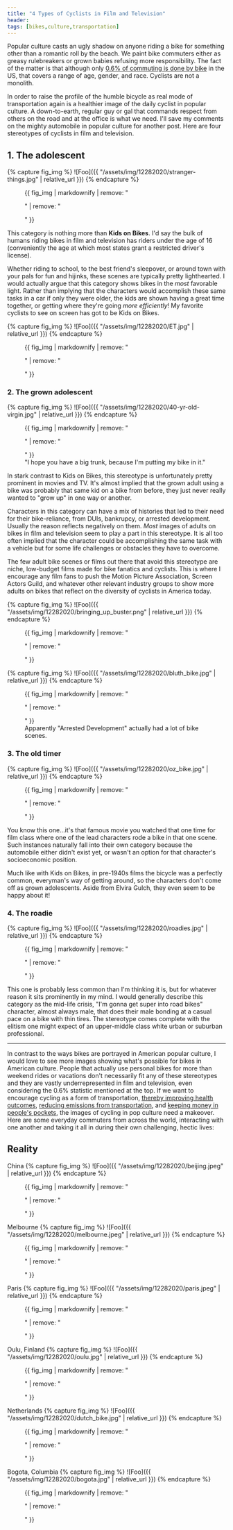 ```yaml
---
title: "4 Types of Cyclists in Film and Television"
header:
tags: [bikes,culture,transportation]
---
```


Popular culture casts an ugly shadow on anyone riding a bike for something other than a romantic roll by the beach. We paint bike commuters either as greasy rulebreakers or grown babies refusing more responsibility. The fact of the matter is that although only [0.6% of commuting is done by bike](https://www.census.gov/library/stories/2019/05/younger-workers-in-cities-more-likely-to-bike-to-work.html) in the US, that covers a range of age, gender, and race. Cyclists are not a monolith.

In order to raise the profile of the humble bicycle as real mode of transportation again is a healthier image of the daily cyclist in popular culture. A down-to-earth, regular guy or gal that commands respect from others on the road and at the office is what we need. I'll save my comments on the mighty automobile in popular culture for another post. Here are four stereotypes of cyclists in film and television.

## 1. The adolescent

{% capture fig_img %}
![Foo]({{ "/assets/img/12282020/stranger-things.jpg" | relative_url }})
{% endcapture %}

<figure>
  {{ fig_img | markdownify | remove: "<p>" | remove: "</p>" }}
  <figcaption></figcaption>
</figure>

This category is nothing more than **Kids on Bikes**. I'd say the bulk of humans riding bikes in film and television has riders under the age of 16 (conveniently the age at which most states grant a restricted driver's license).


Whether riding to school, to the best friend's sleepover, or around town with your pals for fun and hijinks, these scenes are typically pretty lighthearted. I would actually argue that this category shows bikes in the *most* favorable light. Rather than implying that the characters would accomplish these same tasks in a car if only they were older, the kids are shown having a great time together, or getting where they're going *more efficiently*! My favorite cyclists to see on screen has got to be Kids on Bikes.  

{% capture fig_img %}
![Foo]({{ "/assets/img/12282020/ET.jpg" | relative_url }})
{% endcapture %}

<figure>
  {{ fig_img | markdownify | remove: "<p>" | remove: "</p>" }}
  <figcaption></figcaption>
</figure>

### 2. The grown adolescent

{% capture fig_img %}
![Foo]({{ "/assets/img/12282020/40-yr-old-virgin.jpg" | relative_url }})
{% endcapture %}

<figure>
  {{ fig_img | markdownify | remove: "<p>" | remove: "</p>" }}
  <figcaption>"I hope you have a big trunk, because I'm putting my bike in it."</figcaption>
</figure>

In stark contrast to Kids on Bikes, this stereotype is unfortunately pretty prominent in movies and TV. It's almost implied that the grown adult using a bike was probably that same kid on a bike from before, they just never really wanted to "grow up" in one way or another.

Characters in this category can have a mix of histories that led to their need for their bike-reliance, from DUIs, bankrupcy, or arrested development. Usually the reason reflects negatively on them. *Most* images of adults on bikes in film and television seem to play a part in this stereotype. It is all too often implied that the character could be accomplishing the same task with a vehicle but for some life challenges or obstacles they have to overcome.

The few adult bike scenes or films out there that avoid this stereotype are niche, low-budget films made for bike fanatics and cyclists. This is where I encourage any film fans to push the Motion Picture Association, Screen Actors Guild, and whatever other relevant industry groups to show more adults on bikes that reflect on the diversity of cyclists in America today.

{% capture fig_img %}
![Foo]({{ "/assets/img/12282020/bringing_up_buster.png" | relative_url }})
{% endcapture %}

<figure>
  {{ fig_img | markdownify | remove: "<p>" | remove: "</p>" }}
  <figcaption></figcaption>
</figure>

{% capture fig_img %}
![Foo]({{ "/assets/img/12282020/bluth_bike.jpg" | relative_url }})
{% endcapture %}

<figure>
  {{ fig_img | markdownify | remove: "<p>" | remove: "</p>" }}
  <figcaption>Apparently "Arrested Development" actually had a lot of bike scenes.</figcaption>
</figure>


### 3. The old timer

{% capture fig_img %}
![Foo]({{ "/assets/img/12282020/oz_bike.jpg" | relative_url }})
{% endcapture %}

<figure>
  {{ fig_img | markdownify | remove: "<p>" | remove: "</p>" }}
  <figcaption></figcaption>
</figure>

You know this one...it's that famous movie you watched that one time for film class where one of the lead characters rode a bike in that one scene. Such instances naturally fall into their own category because the automobile either didn't exist yet, or wasn't an option for that character's socioeconomic position.

Much like with Kids on Bikes, in pre-1940s films the bicycle was a perfectly common, everyman's way of getting around, so the characters don't come off as grown adolescents. Aside from Elvira Gulch, they even seem to be happy about it!

### 4. The roadie

{% capture fig_img %}
![Foo]({{ "/assets/img/12282020/roadies.jpg" | relative_url }})
{% endcapture %}

<figure>
  {{ fig_img | markdownify | remove: "<p>" | remove: "</p>" }}
  <figcaption></figcaption>
</figure>

This one is probably less common than I'm thinking it is, but for whatever reason it sits prominently in my mind. I would generally describe this category as the mid-life crisis, "I'm gonna get super into road bikes" character, almost always male, that does their male bonding at a casual pace on a bike with thin tires. The stereotype comes complete with the elitism one might expect of an upper-middle class white urban or suburban professional.

---

In contrast to the ways bikes are portrayed in American popular culture, I would love to see more images showing what's possible for bikes in American culture. People that actually use personal bikes for more than weekend rides or vacations don't necessarily fit any of these stereotypes and they are vastly underrepresented in film and television, even considering the 0.6% statistic mentioned at the top. If we want to encourage cycling as a form of transportation, [thereby improving health outcomes](https://www.health.harvard.edu/staying-healthy/the-top-5-benefits-of-cycling), [reducing emissions from transportation](https://www.nature.com/articles/s41598-020-66170-y), and [keeping money in people's pockets](https://www.andyjordans.com/articles/commuter-savings-calculator-pg207.htm), the images of cycling in pop culture need a makeover. Here are some everyday commuters from across the world, interacting with one another and taking it all in during their own challenging, hectic lives:

## Reality
China
{% capture fig_img %}
![Foo]({{ "/assets/img/12282020/beijing.jpeg" | relative_url }})
{% endcapture %}

<figure>
  {{ fig_img | markdownify | remove: "<p>" | remove: "</p>" }}
  <figcaption></figcaption>
</figure>

Melbourne
{% capture fig_img %}
![Foo]({{ "/assets/img/12282020/melbourne.jpeg" | relative_url }})
{% endcapture %}

<figure>
  {{ fig_img | markdownify | remove: "<p>" | remove: "</p>" }}
  <figcaption></figcaption>
</figure>

Paris
{% capture fig_img %}
![Foo]({{ "/assets/img/12282020/paris.jpeg" | relative_url }})
{% endcapture %}

<figure>
  {{ fig_img | markdownify | remove: "<p>" | remove: "</p>" }}
  <figcaption></figcaption>
</figure>

Oulu, Finland
{% capture fig_img %}
![Foo]({{ "/assets/img/12282020/oulu.jpg" | relative_url }})
{% endcapture %}

<figure>
  {{ fig_img | markdownify | remove: "<p>" | remove: "</p>" }}
  <figcaption></figcaption>
</figure>

Netherlands
{% capture fig_img %}
![Foo]({{ "/assets/img/12282020/dutch_bike.jpg" | relative_url }})
{% endcapture %}

<figure>
  {{ fig_img | markdownify | remove: "<p>" | remove: "</p>" }}
  <figcaption></figcaption>
</figure>

Bogota, Columbia
{% capture fig_img %}
![Foo]({{ "/assets/img/12282020/bogota.jpg" | relative_url }})
{% endcapture %}

<figure>
  {{ fig_img | markdownify | remove: "<p>" | remove: "</p>" }}
  <figcaption></figcaption>
</figure>
